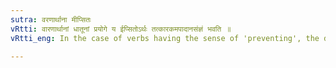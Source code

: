 ```yaml
---
sutra: वरणार्थाना मीप्सितः
vRtti: वारणार्थानां धातूनां प्रयोगे य ईप्सितोऽर्थः तत्कारकमपादानसंज्ञं भवति ॥
vRtti_eng: In the case of verbs having the sense of 'preventing', the desired object from which one is prevented or warded off is called Ablation or _Apadana_ _karaka_.

---
```

